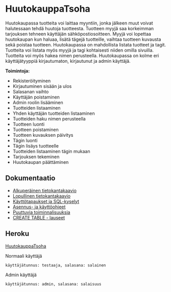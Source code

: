 # HuutokauppaTsoha

Huutokaupassa tuotteita voi laittaa myyntiin, jonka jälkeen muut voivat halutessaan tehdä huutoja tuotteesta. Tuotteen myyjä saa korkeimman tarjouksen tehneen käyttäjän sähköpostiosoitteen. Myyjä voi lopettaa huutokaupan kun haluaa, lisätä tägejä tuotteille, vaihtaa tuotteen kuvausta sekä poistaa tuotteen. Huutokaupassa on mahdollista listata tuotteet ja tagit. Tuotteita voi listata myös myyjä ja tagi kohtaisesti niiden omilla sivuilla. Tuotteita voi myös hakea nimen perusteella. Huutokaupassa on kolme eri käyttäjätyyppiä kirjautumaton, kirjautunut ja admin käyttäjä.

**Toimintoja:**
+ Rekisteröityminen
+ Kirjautuminen sisään ja ulos
+ Salasanan vaihto
+ Käyttäjän poistaminen
+ Admin roolin lisääminen
+ Tuotteiden listaaminen
+ Yhden käyttäjän tuotteiden listaaminen
+ Tuotteiden haku nimen perusteella
+ Tuotteen luonti
+ Tuotteen poistaminen
+ Tuotteen kuvauksen päivitys
+ Tägin luonti
+ Tägin lisäys tuotteelle
+ Tuotteiden listaaminen tägin mukaan
+ Tarjouksen tekeminen
+ Huutokaupan päättäminen

## Dokumentaatio

+ [Alkuperäinen tietokantakaavio](https://github.com/SIholin/HuutokauppaTsoha/blob/master/documentation/Tietokantakaavio.pdf)
+ [Lopullinen tietokantakaavio](https://github.com/SIholin/HuutokauppaTsoha/blob/master/documentation/uusiTietokantakaavio.pdf)
+ [Käyttötapaukset ja SQL-kyselyt](https://github.com/SIholin/HuutokauppaTsoha/blob/master/documentation/usage.md)
+ [Asennus- ja käyttöohjeet](https://github.com/SIholin/HuutokauppaTsoha/blob/master/documentation/installation.md)
+ [Puuttuvia toiminnalisuuksia](https://github.com/SIholin/HuutokauppaTsoha/blob/master/documentation/missing.md)
+ [CREATE TABLE - lauseet](https://github.com/SIholin/HuutokauppaTsoha/blob/master/documentation/createTable.md)

## Heroku

[HuutokauppaTsoha](https://enigmatic-temple-77296.herokuapp.com/)

Normaali käyttäjä
```
käyttäjätunnus: testaaja, salasana: salainen
```
Admin käyttäjä
```
käyttäjätunnus: admin, salasana: salaisuus
```
